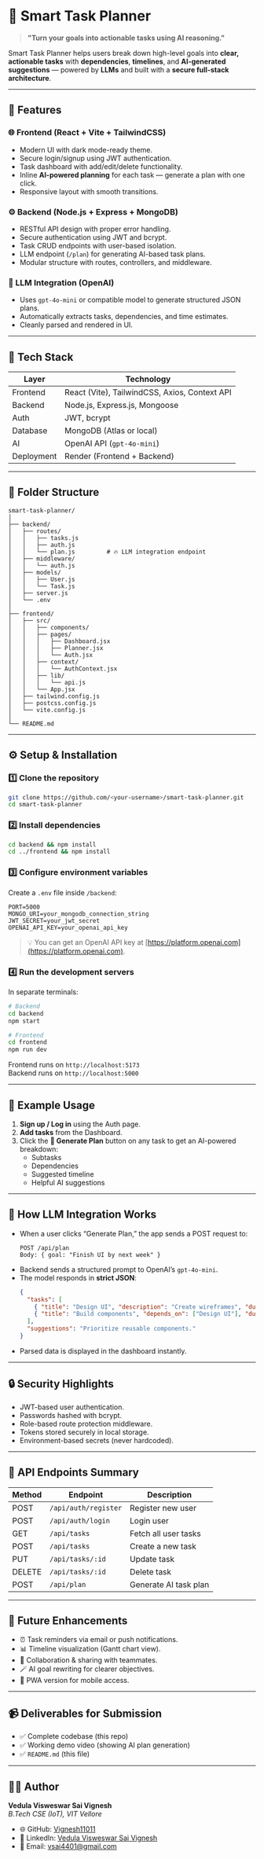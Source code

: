 
# 🧠 Smart Task Planner

> **"Turn your goals into actionable tasks using AI reasoning."**

Smart Task Planner helps users break down high-level goals into **clear, actionable tasks** with **dependencies**, **timelines**, and **AI-generated suggestions** — powered by **LLMs** and built with a **secure full-stack architecture**.

---

## 🚀 Features

### 🌐 Frontend (React + Vite + TailwindCSS)
- Modern UI with dark mode-ready theme.  
- Secure login/signup using JWT authentication.  
- Task dashboard with add/edit/delete functionality.  
- Inline **AI-powered planning** for each task — generate a plan with one click.  
- Responsive layout with smooth transitions.

### ⚙️ Backend (Node.js + Express + MongoDB)
- RESTful API design with proper error handling.  
- Secure authentication using JWT and bcrypt.  
- Task CRUD endpoints with user-based isolation.  
- LLM endpoint (`/plan`) for generating AI-based task plans.  
- Modular structure with routes, controllers, and middleware.

### 🧠 LLM Integration (OpenAI)
- Uses `gpt-4o-mini` or compatible model to generate structured JSON plans.  
- Automatically extracts tasks, dependencies, and time estimates.  
- Cleanly parsed and rendered in UI.

---

## 🧩 Tech Stack

| Layer | Technology |
|-------|-------------|
| Frontend | React (Vite), TailwindCSS, Axios, Context API |
| Backend | Node.js, Express.js, Mongoose |
| Auth | JWT, bcrypt |
| Database | MongoDB (Atlas or local) |
| AI | OpenAI API (`gpt-4o-mini`) |
| Deployment | Render (Frontend + Backend) |

---

## 📁 Folder Structure

```
smart-task-planner/
│
├── backend/
│   ├── routes/
│   │   ├── tasks.js
│   │   ├── auth.js
│   │   └── plan.js         # 🔥 LLM integration endpoint
│   ├── middleware/
│   │   └── auth.js
│   ├── models/
│   │   ├── User.js
│   │   └── Task.js
│   ├── server.js
│   └── .env
│
├── frontend/
│   ├── src/
│   │   ├── components/
│   │   ├── pages/
│   │   │   ├── Dashboard.jsx
│   │   │   ├── Planner.jsx
│   │   │   └── Auth.jsx
│   │   ├── context/
│   │   │   └── AuthContext.jsx
│   │   ├── lib/
│   │   │   └── api.js
│   │   └── App.jsx
│   ├── tailwind.config.js
│   ├── postcss.config.js
│   └── vite.config.js
│
└── README.md
```

---

## ⚙️ Setup & Installation

### 1️⃣ Clone the repository
```bash
git clone https://github.com/<your-username>/smart-task-planner.git
cd smart-task-planner
```

### 2️⃣ Install dependencies
```bash
cd backend && npm install
cd ../frontend && npm install
```

### 3️⃣ Configure environment variables
Create a `.env` file inside `/backend`:

```env
PORT=5000
MONGO_URI=your_mongodb_connection_string
JWT_SECRET=your_jwt_secret
OPENAI_API_KEY=your_openai_api_key
```

> 💡 You can get an OpenAI API key at [https://platform.openai.com](https://platform.openai.com).

### 4️⃣ Run the development servers

In separate terminals:

```bash
# Backend
cd backend
npm start

# Frontend
cd frontend
npm run dev
```

Frontend runs on `http://localhost:5173`  
Backend runs on `http://localhost:5000`

---

## 💬 Example Usage

1. **Sign up / Log in** using the Auth page.  
2. **Add tasks** from the Dashboard.  
3. Click the **🧠 Generate Plan** button on any task to get an AI-powered breakdown:
   - Subtasks
   - Dependencies
   - Suggested timeline
   - Helpful AI suggestions

---

## 🧠 How LLM Integration Works

- When a user clicks “Generate Plan,” the app sends a POST request to:
  ```
  POST /api/plan
  Body: { goal: "Finish UI by next week" }
  ```
- Backend sends a structured prompt to OpenAI’s `gpt-4o-mini`.
- The model responds in **strict JSON**:
  ```json
  {
    "tasks": [
      { "title": "Design UI", "description": "Create wireframes", "due_in_days": 2 },
      { "title": "Build components", "depends_on": ["Design UI"], "due_in_days": 4 }
    ],
    "suggestions": "Prioritize reusable components."
  }
  ```
- Parsed data is displayed in the dashboard instantly.

---

## 🔒 Security Highlights

- JWT-based user authentication.  
- Passwords hashed with bcrypt.  
- Role-based route protection middleware.  
- Tokens stored securely in local storage.  
- Environment-based secrets (never hardcoded).

---

## 🧾 API Endpoints Summary

| Method | Endpoint | Description |
|---------|-----------|-------------|
| POST | `/api/auth/register` | Register new user |
| POST | `/api/auth/login` | Login user |
| GET | `/api/tasks` | Fetch all user tasks |
| POST | `/api/tasks` | Create a new task |
| PUT | `/api/tasks/:id` | Update task |
| DELETE | `/api/tasks/:id` | Delete task |
| POST | `/api/plan` | Generate AI task plan |

---

## 🧠 Future Enhancements
- ⏰ Task reminders via email or push notifications.  
- 📊 Timeline visualization (Gantt chart view).  
- 🧩 Collaboration & sharing with teammates.  
- 🪄 AI goal rewriting for clearer objectives.  
- 📱 PWA version for mobile access.

---

## 📹 Deliverables for Submission

- ✅ Complete codebase (this repo)  
- ✅ Working demo video (showing AI plan generation)  
- ✅ `README.md` (this file)  

---

## 👨‍💻 Author

**Vedula Visweswar Sai Vignesh**  
*B.Tech CSE (IoT), VIT Vellore*  
- 🌐 GitHub: [Vignesh11011](https://github.com/Vignesh11011)
- 💼 LinkedIn: [Vedula Visweswar Sai Vignesh](https://www.linkedin.com/in/vedula-visweswar-sai-vignesh-5184251bb)  
- 📧 Email: vsai4401@gmail.com  
